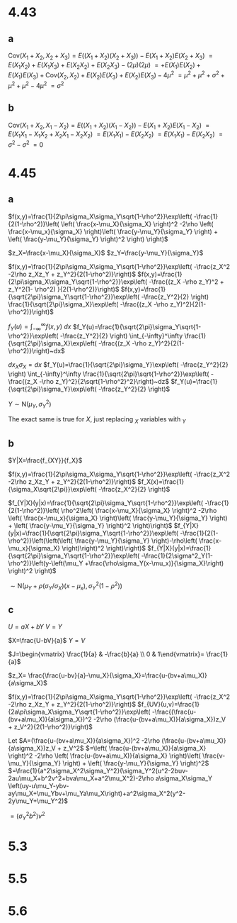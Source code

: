 # 4.43

## a

$\text{Cov}(X_1+X_2,X_2+X_3)=E((X_1+X_2)(X_2+X_3))-E(X_1+X_2)E(X_2+X_3)$
$=E(X_1X_2)+E(X_1X_3)+E(X_2X_2)+E(X_2X_3)-(2\mu)(2\mu)$
$=+E(X_1)E(X_2)+E(X_1)E(X_3)+\text{Cov}(X_2,X_2)+E(X_2)E(X_3)+E(X_2)E(X_3)-4\mu^2$
$=\mu^2+\mu^2+\sigma^2+\mu^2+\mu^2-4\mu^2$
$=\sigma^2$

## b

$\text{Cov}(X_1+X_2,X_1-X_2)=E((X_1+X_2)(X_1-X_2))-E(X_1+X_2)E(X_1-X_2)$
$=E(X_1X_1-X_1X_2+X_2X_1-X_2X_2)$
$=E(X_1X_1)-E(X_2X_2)$
$=E(X_1X_1)-E(X_2X_2)$
$=\sigma^2-\sigma^2$
$=0$

# 4.45

## a

$f(x,y)=\frac{1}{2\pi\sigma_X\sigma_Y\sqrt{1-\rho^2}}\exp\left( -\frac{1}{2(1-\rho^2)}\left( \left( \frac{x-\mu_X}{\sigma_X} \right)^2 -2\rho \left( \frac{x-\mu_x}{\sigma_X} \right)\left( \frac{y-\mu_Y}{\sigma_Y} \right) + \left( \frac{y-\mu_Y}{\sigma_Y} \right)^2 \right) \right)$

$z_X=\frac{x-\mu_X}{\sigma_X}$
$z_Y=\frac{y-\mu_Y}{\sigma_Y}$

$f(x,y)=\frac{1}{2\pi\sigma_X\sigma_Y\sqrt{1-\rho^2}}\exp\left( -\frac{z_X^2 -2\rho z_Xz_Y + z_Y^2}{2(1-\rho^2)}\right)$
$f(x,y)=\frac{1}{2\pi\sigma_X\sigma_Y\sqrt{1-\rho^2}}\exp\left( -\frac{(z_X -\rho z_Y)^2 + z_Y^2(1- \rho^2) }{2(1-\rho^2)}\right)$
$f(x,y)=\frac{1}{\sqrt{2\pi}\sigma_Y\sqrt{1-\rho^2}}\exp\left( -\frac{z_Y^2}{2} \right) \frac{1}{\sqrt{2\pi}\sigma_X}\exp\left( -\frac{(z_X -\rho z_Y)^2}{2(1-\rho^2)}\right)$

$f_Y(u)=\int_{-\infty}^\infty f(x,y)~dx$
$f_Y(u)=\frac{1}{\sqrt{2\pi}\sigma_Y\sqrt{1-\rho^2}}\exp\left( -\frac{z_Y^2}{2} \right) \int_{-\infty}^\infty \frac{1}{\sqrt{2\pi}\sigma_X}\exp\left( -\frac{(z_X -\rho z_Y)^2}{2(1-\rho^2)}\right)~dx$

$dx_X\sigma_X=dx$
$f_Y(u)=\frac{1}{\sqrt{2\pi}\sigma_Y}\exp\left( -\frac{z_Y^2}{2} \right) \int_{-\infty}^\infty \frac{1}{\sqrt{2\pi}\sqrt{1-\rho^2}}\exp\left( -\frac{(z_X -\rho z_Y)^2}{2\sqrt{1-\rho^2}^2}\right)~dz$
$f_Y(u)=\frac{1}{\sqrt{2\pi}\sigma_Y}\exp\left( -\frac{z_Y^2}{2} \right)$

$Y\sim\text{N}(\mu_Y,\sigma^2_Y)$

The exact same is true for $X$, just replacing $_X$ variables with $_Y$

## b

$Y|X=\frac{f_{XY}}{f_X}$

$f(x,y)=\frac{1}{2\pi\sigma_X\sigma_Y\sqrt{1-\rho^2}}\exp\left( -\frac{z_X^2 -2\rho z_Xz_Y + z_Y^2}{2(1-\rho^2)}\right)$
$f_X(x)=\frac{1}{\sigma_X\sqrt{2\pi}}\exp\left( -\frac{z_X^2}{2} \right)$

$f_{Y|X}(y|x)=\frac{1}{\sqrt{2\pi}\sigma_Y\sqrt{1-\rho^2}}\exp\left( -\frac{1}{2(1-\rho^2)}\left( \rho^2\left( \frac{x-\mu_X}{\sigma_X} \right)^2 -2\rho \left( \frac{x-\mu_x}{\sigma_X} \right)\left( \frac{y-\mu_Y}{\sigma_Y} \right) + \left( \frac{y-\mu_Y}{\sigma_Y} \right)^2 \right)\right)$
$f_{Y|X}(y|x)=\frac{1}{\sqrt{2\pi}\sigma_Y\sqrt{1-\rho^2}}\exp\left( -\frac{1}{2(1-\rho^2)}\left(\left(\left( \frac{y-\mu_Y}{\sigma_Y} \right)-\rho\left( \frac{x-\mu_x}{\sigma_X} \right)\right)^2 \right)\right)$
$f_{Y|X}(y|x)=\frac{1}{\sqrt{2\pi}\sigma_Y\sqrt{1-\rho^2}}\exp\left( -\frac{1}{2\sigma^2_Y(1-\rho^2)}\left(y-\left(\mu_Y +\frac{\rho\sigma_Y(x-\mu_x)}{\sigma_X}\right) \right)^2 \right)$

$\sim\text{N}(\mu_Y +\rho(\sigma_Y/\sigma_X)(x-\mu_x),\sigma_Y^2(1-\rho^2))$

## c

$U=aX+bY$
$V=Y$

$X=\frac{U-bV}{a}$
$Y=V$

$J=\begin{vmatrix} \frac{1}{a} & -\frac{b}{a} \\ 0 & 1\end{vmatrix}= \frac{1}{a}$

$z_X= \frac{\frac{u-bv}{a}-\mu_X}{\sigma_X}=\frac{u-(bv+a\mu_X)}{a\sigma_X}$

$f(x,y)=\frac{1}{2\pi\sigma_X\sigma_Y\sqrt{1-\rho^2}}\exp\left( -\frac{z_X^2 -2\rho z_Xz_Y + z_Y^2}{2(1-\rho^2)}\right)$
$f_{UV}(u,v)=\frac{1}{2a\pi\sigma_X\sigma_Y\sqrt{1-\rho^2}}\exp\left( -\frac{(\frac{u-(bv+a\mu_X)}{a\sigma_X})^2 -2\rho (\frac{u-(bv+a\mu_X)}{a\sigma_X})z_V + z_V^2}{2(1-\rho^2)}\right)$

Let
$A=(\frac{u-(bv+a\mu_X)}{a\sigma_X})^2 -2\rho (\frac{u-(bv+a\mu_X)}{a\sigma_X})z_V + z_V^2$
$=\left( \frac{u-(bv+a\mu_X)}{a\sigma_X} \right)^2 -2\rho \left( \frac{u-(bv+a\mu_X)}{a\sigma_X} \right)\left( \frac{v-\mu_Y}{\sigma_Y} \right) + \left( \frac{y-\mu_Y}{\sigma_Y} \right)^2$
$=\frac{1}{a^2\sigma_X^2\sigma_Y^2}(\sigma_Y^2(u^2-2buv-2au\mu_X+b^2v^2+bva\mu_X+a^2\mu_X^2)-2\rho a\sigma_X\sigma_Y \left(uy-u\mu_Y-ybv-ay\mu_X+\mu_Ybv+\mu_Ya\mu_X\right)+a^2\sigma_X^2(y^2-2y\mu_Y+\mu_Y^2)$

$=(\sigma_Y^2b^2)v^2$

# 5.3

# 5.5

# 5.6

